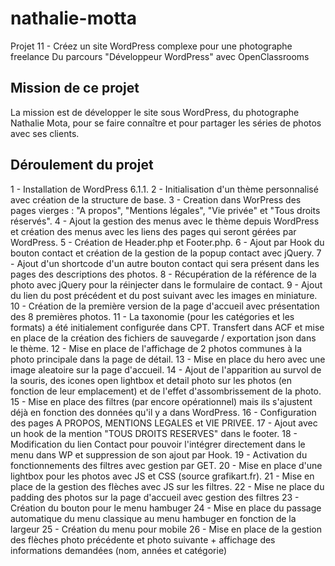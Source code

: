# nathalie-motta

Projet 11 - Créez un site WordPress complexe pour une photographe freelance
Du parcours "Développeur WordPress" avec OpenClassrooms

## Mission de ce projet

La mission est de développer le site sous WordPress, du photographe Nathalie Mota, pour se faire connaître et pour partager les séries de photos avec ses clients.

## Déroulement du projet

1 - Installation de WordPress 6.1.1.
2 - Initialisation d'un thème personnalisé avec création de la structure de base.
3 - Creation dans WorPress des pages vierges : "A propos", "Mentions légales", "Vie privée" et "Tous droits réservés".
4 - Ajout la gestion des menus avec le thème depuis WordPress et création des menus avec les liens des pages qui seront gérées par WordPress.
5 - Création de Header.php et Footer.php.
6 - Ajout par Hook du bouton contact et création de la gestion de la popup contact avec jQuery.
7 - Ajout d'un shortcode d'un autre bouton contact qui sera présent dans les pages des descriptions des photos.
8 - Récupération de la référence de la photo avec jQuery pour la réinjecter dans le formulaire de contact.
9 - Ajout du lien du post précédent et du post suivant avec les images en miniature.
10 - Création de la première version de la page d'accueil avec présentation des 8 premières photos.
11 - La taxonomie (pour les catégories et les formats) a été initialement configurée dans CPT. Transfert dans ACF et mise en place de la création des fichiers de sauvegarde / exportation json dans le thème.
12 - Mise en place de l'affichage de 2 photos communes à la photo principale dans la page de détail.
13 - Mise en place du hero avec une image aleatoire sur la page d'accueil.
14 - Ajout de l'apparition au survol de la souris, des icones open lightbox et detail photo sur les photos (en fonction de leur emplacement) et de l'effet d'assombrissement de la photo.
15 - Mise en place des filtres (par encore opérationnel) mais ils s'ajustent déjà en fonction des données qu'il y a dans WordPress.
16 - Configuration des pages A PROPOS, MENTIONS LEGALES et VIE PRIVEE.
17 - Ajout avec un hook de la mention "TOUS DROITS RESERVES" dans le footer.
18 - Modification du lien Contact pour pouvoir l'intégrer directement dans le menu dans WP et suppression de son ajout par Hook.
19 - Activation du fonctionnements des filtres avec gestion par GET.
20 - Mise en place d'une lightbox pour les photos avec JS et CSS (source grafikart.fr).
21 - Mise en place de la gestion des flèches avec JS sur les filtres.
22 - Mise ne place du padding des photos sur la page d'accueil avec gestion des filtres
23 - Création du bouton pour le menu hambuger
24 - Mise en place du passage automatique du menu classique au menu hambuger en fonction de la largeur
25 - Création du menu pour mobile
26 - Mise en place de la gestion des flèches photo précédente et photo suivante + affichage des informations demandées (nom, années et catégorie)
